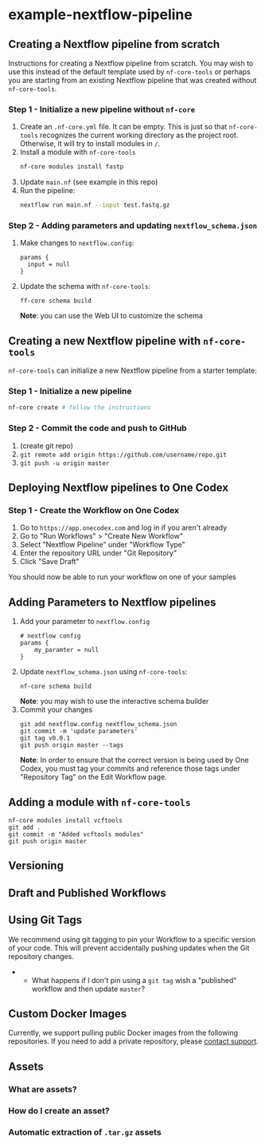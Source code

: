 # example-nextflow-pipeline

## Creating a Nextflow pipeline from scratch

Instructions for creating a Nextflow pipeline from scratch. You may wish to use
this instead of the default template used by `nf-core-tools` or perhaps you are
starting from an existing Nextflow pipeline that was created without
`nf-core-tools`.

### Step 1 - Initialize a new pipeline without `nf-core`

1. Create an `.nf-core.yml` file. It can be empty. This is just so that
   `nf-core-tools` recognizes the current working directory as the project
   root. Otherwise, it will try to install modules in `/`.
2. Install a module with `nf-core-tools`
    ```sh
    nf-core modules install fastp
    ```
3. Update `main.nf` (see example in this repo)
4. Run the pipeline:
    ```sh
    nextflow run main.nf --input test.fastq.gz
    ```
### Step 2 - Adding parameters and updating `nextflow_schema.json`

1. Make changes to `nextflow.config`:
    ```
    params {
      input = null
    }
    ```
2. Update the schema with `nf-core-tools`:
    ```
    ff-core schema build    
    ```
    **Note**: you can use the Web UI to customize the schema

## Creating a new Nextflow pipeline with `nf-core-tools`

`nf-core-tools` can initialize a new Nextflow pipeline from a starter template:

### Step 1 - Initialize a new pipeline

```sh
nf-core create # follow the instructions
```

### Step 2 - Commit the code and push to GitHub

1. (create git repo)
2. `git remote add origin https://github.com/username/repo.git`
5. `git push -u origin master`

## Deploying Nextflow pipelines to One Codex

### Step 1 - Create the Workflow on One Codex

1. Go to `https://app.onecodex.com` and log in if you aren't already
2. Go to "Run Workflows" > "Create New Workflow"
3. Select "Nextflow Pipeline" under "Workflow Type"
4. Enter the repository URL under "Git Repository"
5. Click "Save Draft"

You should now be able to run your workflow on one of your samples

## Adding Parameters to Nextflow pipelines

1. Add your parameter to `nextflow.config`
    ```
    # nextflow config
    params {
        my_paramter = null
    }
    ```
2. Update `nextflow_schema.json` using `nf-core-tools`:
    ```
    nf-core schema build
    ```
    **Note**: you may wish to use the interactive schema builder
3. Commit your changes
    ```
    git add nextflow.config nextflow_schema.json
    git commit -m 'update parameters'
    git tag v0.0.1
    git push origin master --tags
    ```
    **Note**: In order to ensure that the correct version is being used by
    One Codex, you must tag your commits and reference those tags under
    "Repository Tag" on the Edit Workflow page.

## Adding a module with `nf-core-tools`

```
nf-core modules install vcftools
git add . 
git commit -m "Added vcftools modules"
git push origin master
```

## Versioning

## Draft and Published Workflows

## Using Git Tags

We recommend using git tagging to pin your Workflow to a specific version
of your code. This will prevent accidentally pushing updates when the Git
repository changes.

- - What happens if I don't pin using a `git tag` wish a "published"
  workflow and then update `master`?

## Custom Docker Images

Currently, we support pulling public Docker images from the following
repositories. If you need to add a private repository, please [contact
support]().

## Assets

### What are assets?

### How do I create an asset?

### Automatic extraction of `.tar.gz` assets
